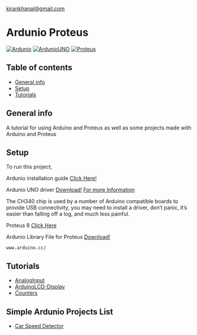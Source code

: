 kirankhanal@gmail.com

# Ardunio Proteus 
[![Ardunio](https://img.shields.io/badge/Arduino-IDE%202.0.4-viridiangreen?style=for-the-badge&logo=Arduino)](https://github.com/Andipstha) [![ArdunioUNO](https://img.shields.io/badge/Arduino-UNO-viridiangreen?style=for-the-badge&logo=Arduino)](https://github.com/Andipstha) [![Proteus](https://img.shields.io/badge/Proteus-v8.0.0-skyblue?style=for-the-badge&logo=Atom)](https://github.com/Andipstha)

## Table of contents
* [General info](#general-info)
* [Setup](#setup)
* [Tutorials](#tutorials)


## General info
A tutorial for using Arduino and Proteus as well as some projects made with Arduino and Proteus
	
## Setup
To run this project,

Ardunio installation guide [Click Here!](https://support.arduino.cc/hc/en-us/articles/4412943340178-Open-the-Arduino-IDE-installation-folder?queryID=8ebc00493e3a2022d0263ccd07ab7c9e)


Ardunio UNO driver [Download!](Driver/CH34x_Install_Windows_v3_4.EXE)
[For more Information](https://sparks.gogo.co.nz/ch340.html)

The CH340 chip is used by a number of Arduino compatible boards to provide USB connectivity, you may need to install a driver, don’t panic, it’s easier than falling off a log, and much less painful.

Proteus 8 [Click Here](https://ettron.com/proteus-8-download-installation-with-crack-and-arduino-libraries/)

Ardunio Library File for Proteus [Download!](LibraryFiles/)

```
www.arduino.cc/
```

## Tutorials
* [AnalogInput](https://github.com/Andipstha/ArduinoProteus/tree/main/Tutorials/AnalogInput)
* [ArduinoLCD-Display](https://github.com/Andipstha/ArduinoProteus/tree/main/Tutorials/ArduinoLCD-Display)
* [Counters](https://github.com/Andipstha/ArduinoProteus/tree/main/Tutorials/Counters)



## Simple Ardunio Projects List
* [Car Speed Detector](https://microdigisoft.com/how-to-make-a-car-speed-detector-using-arduino-and-ir-sensor-in-proteus/)

<!-- /*To generate lorem ipsum use special shortcode: `put-your-code-here`*/ -->

 
